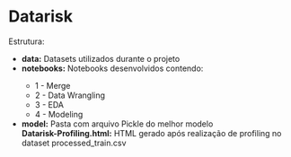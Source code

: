 # Datarisk

Estrutura:
<ul>
  <li><b>data:</b> Datasets utilizados durante o projeto</li>
  <li><b>notebooks:</b> Notebooks desenvolvidos contendo:</li>
    <ul>
      <li>1 - Merge</li>
      <li>2 - Data Wrangling</li>
      <li>3 - EDA</li>
      <li>4 - Modeling</li>
    </ul>
  <li><b>model:</b> Pasta com arquivo Pickle do melhor modelo</li>
  </li><b>Datarisk-Profiling.html:</b> HTML gerado após realização de profiling no dataset processed_train.csv</li>
</ul>
